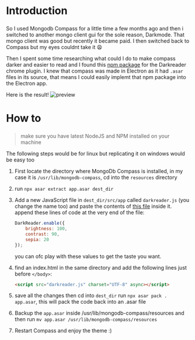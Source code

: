 # Introduction

###

So I used Mongodb Compass for a little time a few months ago and then i switched to another mongo client gui for the sole reason, Darkmode.
That mongo client was good but recently it became paid. I then switched back to Compass but my eyes couldnt take it 😩

Then I spent some time researching what could I do to make compass darker and easier to read and I found this [npm package](https://www.npmjs.com/package/darkreader) for the Darkreader chrome plugin.
I knew that compass was made in Electron as it had `.asar` files in its source, that means I could easily implemt that npm package into the Electron app.

Here is the result!
![preview](https://cdn.discordapp.com/attachments/840902589620944907/900968619675099166/unknown.png)

# How to

###

> make sure you have latest NodeJS and NPM installed on your machine

The following steps would be for linux but replicating it on windows would be easy too

1. First locate the directory where MongoDb Compass is installed, in my case it is `/usr/lib/mongodb-compass`, cd into the `resources` directory

2. run `npx asar extract app.asar dest_dir`

3. Add a new JavaScript file in `dest_dir/src/app` called `darkreader.js` (you change the name too) and paste the contents of [this file](https://unpkg.com/darkreader@4.9.39/darkreader.js) inside it.
   append these lines of code at the very end of the file:
   ```js
   DarkReader.enable({
       brightness: 100,
       contrast: 90,
       sepia: 20
   });
   ```
   you can ofc play with these values to get the taste you want.

4. find an index.html in the same directory and add the following lines just before `</body>`:
   ```html
   <script src="darkreader.js" charset="UTF-8" async></script>
   ```
5. save all the changes then cd into `dest_dir` run `npx asar pack . app.asar`, this will pack the code back into an .asar file
6. Backup the `app.asar` inside /usr/lib/mongodb-compass/resources and then run `mv app.asar /usr/lib/mongodb-compass/resources`
7. Restart Compass and enjoy the theme :)